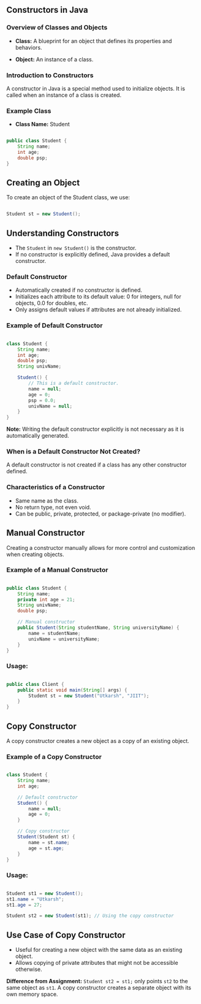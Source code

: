 ## Constructors in Java

### Overview of Classes and Objects

- **Class:** A blueprint for an object that defines its properties and behaviors.

- **Object:** An instance of a class.

### Introduction to Constructors

A constructor in Java is a special method used to initialize objects. It is called when an instance of a class is created.

### Example Class

- **Class Name:** Student

```java

public class Student {
    String name;
    int age;
    double psp;
}
```
## Creating an Object

To create an object of the Student class, we use:


```java

Student st = new Student();
```
## Understanding Constructors

- The `Student` in `new Student()` is the constructor.
- If no constructor is explicitly defined, Java provides a default constructor.

### Default Constructor

- Automatically created if no constructor is defined.
- Initializes each attribute to its default value: 0 for integers, null for objects, 0.0 for doubles, etc.
- Only assigns default values if attributes are not already initialized.

### Example of Default Constructor

```java

class Student {
    String name;
    int age;
    double psp;
    String univName;

    Student() {
        // This is a default constructor.
        name = null;
        age = 0;
        psp = 0.0;
        univName = null;
    }
}
```
**Note:** Writing the default constructor explicitly is not necessary as it is automatically generated.

### When is a Default Constructor Not Created?

A default constructor is not created if a class has any other constructor defined.

### Characteristics of a Constructor

- Same name as the class.
- No return type, not even void.
- Can be public, private, protected, or package-private (no modifier).

## Manual Constructor

Creating a constructor manually allows for more control and customization when creating objects.

### Example of a Manual Constructor

```java

public class Student {
    String name;
    private int age = 21;
    String univName;
    double psp;

    // Manual constructor
    public Student(String studentName, String universityName) {
        name = studentName;
        univName = universityName;
    }
}
```
### Usage:

```java

public class Client {
    public static void main(String[] args) {
        Student st = new Student("Utkarsh", "JIIT");
    }
}
```
## Copy Constructor

A copy constructor creates a new object as a copy of an existing object.

### Example of a Copy Constructor

```java

class Student {
    String name;
    int age;

    // Default constructor
    Student() {
        name = null;
        age = 0;
    }

    // Copy constructor
    Student(Student st) {
        name = st.name;
        age = st.age;
    }
}
```
### Usage:

```java

Student st1 = new Student();
st1.name = "Utkarsh";
st1.age = 27;

Student st2 = new Student(st1); // Using the copy constructor
```

## Use Case of Copy Constructor

- Useful for creating a new object with the same data as an existing object.
- Allows copying of private attributes that might not be accessible otherwise.

**Difference from Assignment:** `Student st2 = st1;` only points `st2` to the same object as `st1`. A copy constructor creates a separate object with its own memory space.

